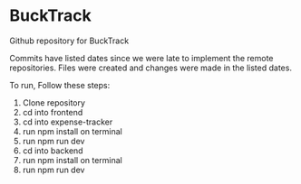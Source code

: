 # BuckTrack

Github repository for BuckTrack

Commits have listed dates since we were late to implement the remote repositories. 
Files were created and changes were made in the listed dates. 

To run, Follow these steps: 
1. Clone repository
2. cd into frontend
3. cd into expense-tracker
4. run npm install on terminal 
5. run npm run dev
6. cd into backend
7. run npm install on terminal
8. run npm run dev